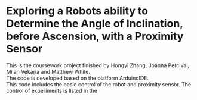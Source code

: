# Exploring a Robots ability to Determine the Angle of Inclination, before Ascension, with a Proximity Sensor

This is the coursework project finished by Hongyi Zhang, Joanna Percival, Milan Vekaria and Matthew White.  
The code is developed based on the platform ArduinoIDE.  
This code includes the basic control of the robot and proximity sensor.
The control of experiments is listed in the 
